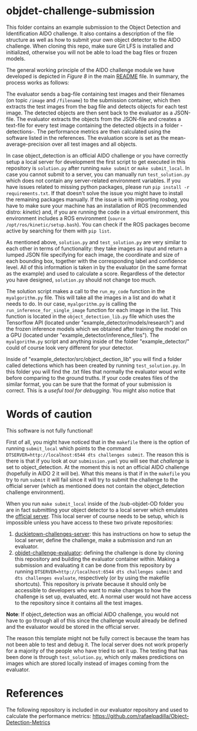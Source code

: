 # objdet-challenge-submission
This folder contains an example submission to the Object Detection and Identification AIDO challenge. It also contains a description of the file structure as well as how to submit your own object detector to the AIDO challenge. When cloning this repo, make sure Git LFS is installed and initialized, otherwise you will not be able to load the bag files or frozen models.

The general working principle of the AIDO challenge module we have developed is depicted in *Figure 8* in the main [README](https://github.com/duckietown/duckietown-objdet/blob/master/README.md) file. In summary, the process works as follows:

The evaluator sends a bag-file containing test images and their filenames (on topic `/image` and `/filename`) to the submission container, which then extracts the test images from the bag file and detects objects for each test image. The detected objects are then sent back to the evaluator as a JSON-file. The evaluator extracts the objects from the JSON-file and creates a text-file for every test image containing the detected objects in a folder -detections-. The performance metrics are then calculated using the software listed in the references.
The evaluation score is set as the mean-average-precision over all test images and all objects.

In case object_detection is an official AIDO challenge or you have correctly setup a local server for development the first script to get executed in this repository is `solution.py` after running `make submit` or `make submit_local`. In case you cannot submit to a server, you can manually run `test_solution.py` which does not contain any server-related environment variables. If you have issues related to missing python packages, please run `pip install -r requirements.txt`. If that doesn't solve the issue you might have to install the remaining packages manually. If the issue is with importing *rosbag*, you have to make sure your machine has an installation of ROS (recommended distro: *kinetic*) and, if you are running the code in a virtual environment, this environment includes a ROS environment (`source /opt/ros/kinetic/setup.bash`). You can check if the ROS packages become active by searching for them with `pip list`.

As mentioned above, `solution.py` and `test_solution.py` are very similar to each other in terms of functionality: they take images as input and return a lumped JSON file specifying for each image, the coordinate and size of each bounding box, together with the corresponding label and confidence level. All of this information is taken in by the evaluator (in the same format as the example) and used to calculate a score. Regardless of the detector you have designed, `solution.py` should not change too much.

The solution script makes a call to the `run_my_code` function in the `myalgorithm.py` file. This will take all the images in a list and do what it needs to do. In our case, `myalgorithm.py` is calling the `run_inference_for_single_image` function for each image in the list. This function is located in the `object_detection_lib.py` file which uses the Tensorflow API (located under "example_detector/models/research") and the frozen inference models which we obtained after training the model on a GPU (located under "example_detector/inference_files"). The `myalgorithm.py` script and anything inside of the folder "example_detector/" could of course look very different for your detector.

Inside of "example_detector/src/object_dection_lib" you will find a folder called detections which has been created by running `test_solution.py`. In this folder you will find the .txt files that normally the evaluator woud write before comparing to the ground truths. If your code creates files of the similar format, you can be sure that the format of your submission is correct. This is a *useful tool for debugging*. You might also notice that  

# Words of caution
This software is not fully functional!

First of all, you might have noticed that in the `makefile` there is the option of running `submit_local` which points to the command `DTSERVER=http://localhost:6544 dts challenges submit`. The reason this is there is that if you look at our `submission.yaml` you will see that *challenge* is set to object_detection. At the moment this is not an official AIDO challenge (hopefully in AIDO 2 it will be). What this means is that if in the `makefile` you try to run `submit` it will fail since it will try to submit the challenge to the official server (which as mentioned does not contain the object_detection challenge environment).

When you run `make submit_local` inside of the /sub-objdet-OD folder you are in fact submitting your object detector to a local server which emulates the [official server](https://challenges.duckietown.org/v3/). This local server of course needs to be setup, which is impossible unless you have access to these two private repositories:

1. [duckietown-challenges-server](https://github.com/duckietown/duckietown-challenges-server): this has instructions on how to setup the local server, define the challenge, make a submission and run an evaluator.
2. [objdet-challenge-evaluator](https://github.com/duckietown/objdet-challenge-evaluator): defining the challenge is done by cloning this repository and building the evaluator container within. Making a submission and evaluating it can be done from this repository by running `DTSERVER=http://localhost:6544 dts challenges submit` and `dts challenges evaluate`, respectively (or by using the makefile shortcuts). This repository is private because it should only be accessible to developers who want to make changes to how the challenge is set up, evaluated, etc. A normal user would not have access to the repository since it contains all the test images.

**Note**: If object_detection was an official AIDO challenge, you would not have to go through all of this since the challenge would already be defined and the evaluator would be stored in the official server. 

The reason this template might not be fully correct is because the team has not been able to test and debug it. The local server does not work properly for a majority of the people who have tried to set it up. The testing that has been done is through `test_solution.py`, which only makes predictions on images which are stored locally instead of images coming from the evaluator. 

# References

The following repository is included in our evaluator repository and used to calculate the performance metrics: https://github.com/rafaelpadilla/Object-Detection-Metrics

